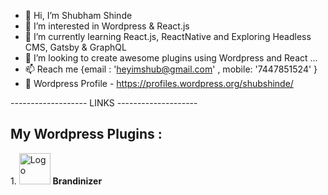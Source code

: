 - 👋 Hi, I’m Shubham Shinde
- 👀 I’m interested in Wordpress & React.js
- 🌱 I’m currently learning React.js, ReactNative and Exploring Headless CMS, Gatsby & GraphQL
- 💞️ I’m looking to create awesome plugins using Wordpress and React ...
- 📫 Reach me {email : 'heyimshub@gmail.com' , mobile: '7447851524' }
- 👀 Wordpress Profile - https://profiles.wordpress.org/shubshinde/

------------------- LINKS --------------------

## My Wordpress Plugins : 

<p>
  1. <img src="https://ps.w.org/brandinizer/assets/icon-256x256.png?rev=2560894" width="50" title="Logo"> <b>Brandinizer</b>
</p>

